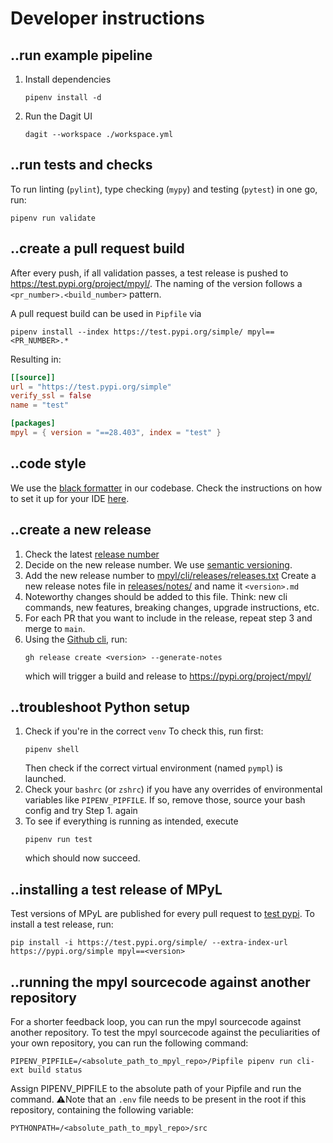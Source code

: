 # Developer instructions

## ..run example pipeline

1. Install dependencies
    ```shell
    pipenv install -d
    ```
2. Run the Dagit UI
    ```shell
    dagit --workspace ./workspace.yml 
    ```

## ..run tests and checks

To run linting (`pylint`), type checking (`mypy`) and testing (`pytest`) in one go, run:

```shell
pipenv run validate
```

## ..create a pull request build

After every push, if all validation passes, a test release is pushed to https://test.pypi.org/project/mpyl/.
The naming of the version follows a `<pr_number>.<build_number>` pattern.

A pull request build can be used in `Pipfile` via

```shell
pipenv install --index https://test.pypi.org/simple/ mpyl==<PR_NUMBER>.*
```

Resulting in:

```toml
[[source]]
url = "https://test.pypi.org/simple"
verify_ssl = false
name = "test"

[packages]
mpyl = { version = "==28.403", index = "test" }
```

## ..code style

We use the [black formatter](https://black.readthedocs.io/en/stable/getting_started.html) in our codebase.
Check the instructions on how to set it up for your
IDE [here](https://black.readthedocs.io/en/stable/integrations/editors.html).

## ..create a new release

1. Check the latest [release number](https://github.com/Vandebron/mpyl/releases)
2. Decide on the new release number. We use [semantic versioning](https://semver.org/).
3. Add the new release number to [mpyl/cli/releases/releases.txt](src/mpyl/cli/releases/releases.txt)
Create a new release notes file in [releases/notes/](releases/notes/) and name it `<version>.md`
4. Noteworthy changes should be added to this file. Think: new cli commands, new features, breaking changes, upgrade 
instructions, etc.
5. For each PR that you want to include in the release, repeat step 3 and merge to `main`.
6. Using the [Github cli](https://cli.github.com/), run: 
   ```shell
   gh release create <version> --generate-notes
   ```
   which will trigger a build and release to https://pypi.org/project/mpyl/

## ..troubleshoot Python setup

1. Check if you're in the correct `venv`
   To check this, run first:
    ```shell
    pipenv shell
    ```
   Then check if the correct virtual environment (named `pympl`) is launched.
2. Check your `bashrc` (or `zshrc`) if you have any overrides of environmental variables like `PIPENV_PIPFILE`. If so,
   remove those, source your bash config and try Step 1. again
3. To see if everything is running as intended, execute
    ```shell
    pipenv run test
    ```
   which should now succeed.

## ..installing a test release of MPyL
Test versions of MPyL are published for every pull request to [test pypi](https://test.pypi.org/project/mpyl/).
To install a test release, run:
```shell
pip install -i https://test.pypi.org/simple/ --extra-index-url https://pypi.org/simple mpyl==<version>
```

## ..running the mpyl sourcecode against another repository

For a shorter feedback loop, you can run the mpyl sourcecode against another repository.
To test the mpyl sourcecode against the peculiarities of your own repository, you can run the following command:

```shell
PIPENV_PIPFILE=/<absolute_path_to_mpyl_repo>/Pipfile pipenv run cli-ext build status
```
Assign PIPENV_PIPFILE to the absolute path of your Pipfile and run the command.
⚠️Note that an `.env` file needs to be present in the root if this repository, containing the following variable:

```shell
PYTHONPATH=/<absolute_path_to_mpyl_repo>/src
```